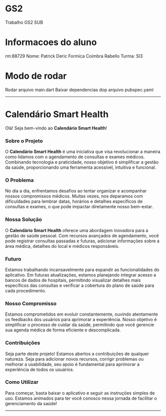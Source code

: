 # GS2

Trabalho GS2 SUB

# Informacoes do aluno
rm:88729 
Nome: Patrick Deric Formica Coimbra Rabello
Turma: SI3

# Modo de rodar
Rodar arquivo main.dart
Baixar dependencias dop arquivo pubspec.yaml

---

# Calendário Smart Health

Olá! Seja bem-vindo ao **Calendário Smart Health**!

### Sobre o Projeto

O **Calendário Smart Health** é uma iniciativa que visa revolucionar a maneira como lidamos com o agendamento de consultas e exames médicos. Combinando tecnologia e praticidade, nosso objetivo é simplificar a gestão da saúde, proporcionando uma ferramenta acessível, intuitiva e funcional.

### O Problema

No dia a dia, enfrentamos desafios ao tentar organizar e acompanhar nossos compromissos médicos. Muitas vezes, nos deparamos com dificuldades para lembrar datas, horários e detalhes específicos de consultas e exames, o que pode impactar diretamente nosso bem-estar.

### Nossa Solução

O **Calendário Smart Health** oferece uma abordagem inovadora para a gestão de saúde pessoal. Com recursos avançados de agendamento, você pode registrar consultas passadas e futuras, adicionar informações sobre a área médica, detalhes do local e médicos responsáveis.

### Futuro

Estamos trabalhando incansavelmente para expandir as funcionalidades do aplicativo. Em futuras atualizações, estamos planejando integrar acesso a bancos de dados de hospitais, permitindo visualizar detalhes mais específicos das consultas e verificar a cobertura do plano de saúde para cada procedimento.

### Nosso Compromisso

Estamos comprometidos em evoluir constantemente, ouvindo atentamente os feedbacks dos usuários para aprimorar a experiência. Nosso objetivo é simplificar o processo de cuidar da saúde, permitindo que você gerencie sua agenda médica de forma eficiente e descomplicada.

### Contribuições

Seja parte deste projeto! Estamos abertos a contribuições de qualquer natureza. Seja para adicionar novos recursos, corrigir problemas ou melhorar a usabilidade, seu apoio é fundamental para aprimorar a experiência de todos os usuários.

### Como Utilizar

Para começar, basta baixar o aplicativo e seguir as instruções simples de uso. Estamos animados para ter você conosco nessa jornada de facilitar o gerenciamento da saúde!

---

